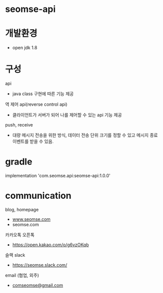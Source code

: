 # seomse-api

# 개발환경
-   open jdk 1.8

# 구성
api 
 - java class 구현에 따른 기능 제공 

역 제어 api(reverse control api)
 - 클라이언트가 서버가 되어 나를 제어할 수 있는 api 기능 제공

push, receive
 - 대량 메시지 전송을 위한 방식, 데이터 전송 단위 크기를 정할 수 있고 메시지 종료 이벤트를 받을 수 있음.
 

# gradle
implementation 'com.seomse.api:seomse-api:1.0.0'


# communication
blog, homepage
- www.seomse.com
- seomse.com

카카오톡 오픈톡
 - https://open.kakao.com/o/g6vzOKqb

슬랙 slack
 - https://seomse.slack.com/

email (협업, 외주)
 - comseomse@gmail.com